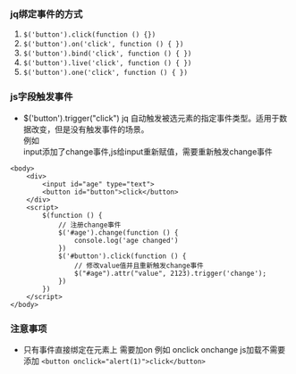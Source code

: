 ### jq绑定事件的方式
1. `$('button').click(function () {})`
2. `$('button').on('click', function () { })`
3. `$('button').bind('click', function () { })`
4. `$('button').live('click', function () { })`
5. `$('button').one('click', function () { })`
### js字段触发事件
+ $('button').trigger("click") jq 自动触发被选元素的指定事件类型。适用于数据改变，但是没有触发事件的场景。  
例如  
input添加了change事件,js给input重新赋值，需要重新触发change事件  
```
<body>
    <div>
        <input id="age" type="text">
        <button id="button">click</button>
    </div>
    <script>
        $(function () {
            // 注册change事件
            $('#age').change(function () {
                console.log('age changed')
            })
            $('#button').click(function () {
                // 修改value值并且重新触发change事件
                $("#age").attr("value", 2123).trigger('change');
            })
        })
    </script>
</body>
```
### 注意事项
+ 只有事件直接绑定在元素上 需要加on 例如 onclick onchange js加载不需要添加 
`<button onclick="alert(1)">click</button>`
